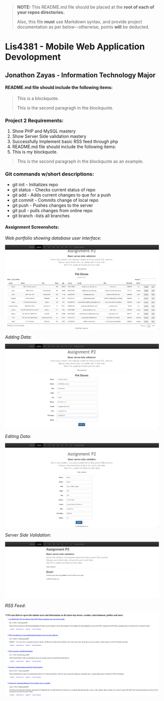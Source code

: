 > **NOTE:** This README.md file should be placed at the **root of each of your repos directories.**
>
>Also, this file **must** use Markdown syntax, and provide project documentation as per below--otherwise, points **will** be deducted.
>
# Lis4381 - Mobile Web Application Devolopment

## Jonathon Zayas - Information Technology Major

#### README.md file should include the following items:
	
> This is a blockquote.
>
> This is the second paragragh in the blockquote.
>
### Project 2 Requirements:
1. Show PHP and MySQL mastery
2. Show Server Side validation mastery
3. Successfully Implement basic RSS feed through php
4. README.md file should include the following items:
5. This is my blockquote.

> This is the second paragraph in the blockquote as an example.


### Git commands w/short descriptions:
* git init - Initializes repo
* git status - Checks current status of repo
* git add - Adds current changes to que for a push
* git commit - Commits change of local repo
* git push - Pushes changes to the server
* git pull - pulls changes from online repo
* git branch -lists all branches
	
#### Assignment Screenshots:

*Web portfolio showing database user interface*:

![My Data](img/img1.png)

*Adding Data*:

![Validation](img/img2.png)

*Editing Data*:

![Validation](img/img3.png)

*Server Side Validation*:

![Validation](img/img4.png)

*RSS Feed*:

![Validation](img/img5.png)

